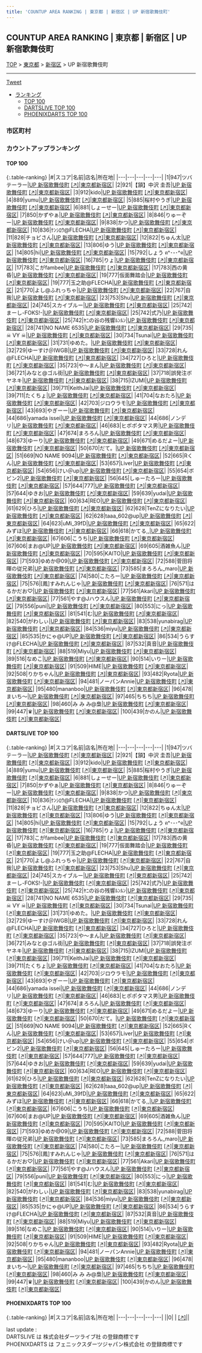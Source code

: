 ```yaml
---
title: 'COUNTUP AREA RANKING | 東京都 | 新宿区 | UP 新宿歌舞伎町'
---
```

## COUNTUP AREA RANKING | 東京都 | 新宿区 | UP 新宿歌舞伎町

[TOP](/darts/rank/) > [東京都](/darts/rank/東京都/) > [新宿区](/darts/rank/東京都/新宿区/) > UP 新宿歌舞伎町

___

<a href="https://twitter.com/share?ref_src=twsrc%5Etfw" data-text="COUNTUP AREA RANKING | 東京都新宿区UP 新宿歌舞伎町" class="twitter-share-button" data-hashtags="DARTSLIVE,PHOENIXDARTS,darts,ダーツ" data-show-count="false">Tweet</a>

* [ランキング](#カウントアップランキング)
    * [TOP 100](#top-100)
    * [DARTSLIVE TOP 100](#dartslive-top-100)
    * [PHOENIXDARTS TOP 100](#phoenixdarts-top-100)

### 市区町村

<ul>

</ul>

### カウントアップランキング

#### TOP 100



{:.table-ranking}
|#|スコア|名前|店名|所在地|
|---|---|---|---|---|
|1|947|<span class="rank-name-dl">ツバテーラー</span>|<a href="/darts/rank/shops/7c4a592d51d6ca2df454cb89828a1cfe.html">UP 新宿歌舞伎町</a> <a href="https://search.dartslive.com/jp/shop/7c4a592d51d6ca2df454cb89828a1cfe">[↗]</a>|<a href="/darts/rank/東京都/新宿区">東京都新宿区</a>|
|2|921|<span class="rank-name-dl">【頷】中沢 圭吾</span>|<a href="/darts/rank/shops/7c4a592d51d6ca2df454cb89828a1cfe.html">UP 新宿歌舞伎町</a> <a href="https://search.dartslive.com/jp/shop/7c4a592d51d6ca2df454cb89828a1cfe">[↗]</a>|<a href="/darts/rank/東京都/新宿区">東京都新宿区</a>|
|3|912|<span class="rank-name-dl">kido</span>|<a href="/darts/rank/shops/7c4a592d51d6ca2df454cb89828a1cfe.html">UP 新宿歌舞伎町</a> <a href="https://search.dartslive.com/jp/shop/7c4a592d51d6ca2df454cb89828a1cfe">[↗]</a>|<a href="/darts/rank/東京都/新宿区">東京都新宿区</a>|
|4|889|<span class="rank-name-dl">yumu</span>|<a href="/darts/rank/shops/7c4a592d51d6ca2df454cb89828a1cfe.html">UP 新宿歌舞伎町</a> <a href="https://search.dartslive.com/jp/shop/7c4a592d51d6ca2df454cb89828a1cfe">[↗]</a>|<a href="/darts/rank/東京都/新宿区">東京都新宿区</a>|
|5|885|<span class="rank-name-dl">桜村やうぎ</span>|<a href="/darts/rank/shops/7c4a592d51d6ca2df454cb89828a1cfe.html">UP 新宿歌舞伎町</a> <a href="https://search.dartslive.com/jp/shop/7c4a592d51d6ca2df454cb89828a1cfe">[↗]</a>|<a href="/darts/rank/東京都/新宿区">東京都新宿区</a>|
|6|881|<span class="rank-name-dl">しょーせー</span>|<a href="/darts/rank/shops/7c4a592d51d6ca2df454cb89828a1cfe.html">UP 新宿歌舞伎町</a> <a href="https://search.dartslive.com/jp/shop/7c4a592d51d6ca2df454cb89828a1cfe">[↗]</a>|<a href="/darts/rank/東京都/新宿区">東京都新宿区</a>|
|7|850|<span class="rank-name-dl">かずやぁ</span>|<a href="/darts/rank/shops/7c4a592d51d6ca2df454cb89828a1cfe.html">UP 新宿歌舞伎町</a> <a href="https://search.dartslive.com/jp/shop/7c4a592d51d6ca2df454cb89828a1cfe">[↗]</a>|<a href="/darts/rank/東京都/新宿区">東京都新宿区</a>|
|8|846|<span class="rank-name-dl">りゅーぞー</span>|<a href="/darts/rank/shops/7c4a592d51d6ca2df454cb89828a1cfe.html">UP 新宿歌舞伎町</a> <a href="https://search.dartslive.com/jp/shop/7c4a592d51d6ca2df454cb89828a1cfe">[↗]</a>|<a href="/darts/rank/東京都/新宿区">東京都新宿区</a>|
|9|838|<span class="rank-name-dl">かつ</span>|<a href="/darts/rank/shops/7c4a592d51d6ca2df454cb89828a1cfe.html">UP 新宿歌舞伎町</a> <a href="https://search.dartslive.com/jp/shop/7c4a592d51d6ca2df454cb89828a1cfe">[↗]</a>|<a href="/darts/rank/東京都/新宿区">東京都新宿区</a>|
|10|836|<span class="rank-name-dl">ｹﾝｼﾛｳ@FLECHA</span>|<a href="/darts/rank/shops/7c4a592d51d6ca2df454cb89828a1cfe.html">UP 新宿歌舞伎町</a> <a href="https://search.dartslive.com/jp/shop/7c4a592d51d6ca2df454cb89828a1cfe">[↗]</a>|<a href="/darts/rank/東京都/新宿区">東京都新宿区</a>|
|11|828|<span class="rank-name-dl">チョビさん</span>|<a href="/darts/rank/shops/7c4a592d51d6ca2df454cb89828a1cfe.html">UP 新宿歌舞伎町</a> <a href="https://search.dartslive.com/jp/shop/7c4a592d51d6ca2df454cb89828a1cfe">[↗]</a>|<a href="/darts/rank/東京都/新宿区">東京都新宿区</a>|
|12|822|<span class="rank-name-dl">ちゅん太</span>|<a href="/darts/rank/shops/7c4a592d51d6ca2df454cb89828a1cfe.html">UP 新宿歌舞伎町</a> <a href="https://search.dartslive.com/jp/shop/7c4a592d51d6ca2df454cb89828a1cfe">[↗]</a>|<a href="/darts/rank/東京都/新宿区">東京都新宿区</a>|
|13|806|<span class="rank-name-dl">ゆう</span>|<a href="/darts/rank/shops/7c4a592d51d6ca2df454cb89828a1cfe.html">UP 新宿歌舞伎町</a> <a href="https://search.dartslive.com/jp/shop/7c4a592d51d6ca2df454cb89828a1cfe">[↗]</a>|<a href="/darts/rank/東京都/新宿区">東京都新宿区</a>|
|14|805|<span class="rank-name-dl">hi</span>|<a href="/darts/rank/shops/7c4a592d51d6ca2df454cb89828a1cfe.html">UP 新宿歌舞伎町</a> <a href="https://search.dartslive.com/jp/shop/7c4a592d51d6ca2df454cb89828a1cfe">[↗]</a>|<a href="/darts/rank/東京都/新宿区">東京都新宿区</a>|
|15|792|<span class="rank-name-dl">しょう ฅ^･-･^ฅ</span>|<a href="/darts/rank/shops/7c4a592d51d6ca2df454cb89828a1cfe.html">UP 新宿歌舞伎町</a> <a href="https://search.dartslive.com/jp/shop/7c4a592d51d6ca2df454cb89828a1cfe">[↗]</a>|<a href="/darts/rank/東京都/新宿区">東京都新宿区</a>|
|16|785|<span class="rank-name-dl">りょ</span>|<a href="/darts/rank/shops/7c4a592d51d6ca2df454cb89828a1cfe.html">UP 新宿歌舞伎町</a> <a href="https://search.dartslive.com/jp/shop/7c4a592d51d6ca2df454cb89828a1cfe">[↗]</a>|<a href="/darts/rank/東京都/新宿区">東京都新宿区</a>|
|17|783|<span class="rank-name-dl">こがfambee</span>|<a href="/darts/rank/shops/7c4a592d51d6ca2df454cb89828a1cfe.html">UP 新宿歌舞伎町</a> <a href="https://search.dartslive.com/jp/shop/7c4a592d51d6ca2df454cb89828a1cfe">[↗]</a>|<a href="/darts/rank/東京都/新宿区">東京都新宿区</a>|
|17|783|<span class="rank-name-dl">西の黄昏</span>|<a href="/darts/rank/shops/7c4a592d51d6ca2df454cb89828a1cfe.html">UP 新宿歌舞伎町</a> <a href="https://search.dartslive.com/jp/shop/7c4a592d51d6ca2df454cb89828a1cfe">[↗]</a>|<a href="/darts/rank/東京都/新宿区">東京都新宿区</a>|
|19|777|<span class="rank-name-dl">仮面舞踏会</span>|<a href="/darts/rank/shops/7c4a592d51d6ca2df454cb89828a1cfe.html">UP 新宿歌舞伎町</a> <a href="https://search.dartslive.com/jp/shop/7c4a592d51d6ca2df454cb89828a1cfe">[↗]</a>|<a href="/darts/rank/東京都/新宿区">東京都新宿区</a>|
|19|777|<span class="rank-name-dl">玉之助@FLECHA</span>|<a href="/darts/rank/shops/7c4a592d51d6ca2df454cb89828a1cfe.html">UP 新宿歌舞伎町</a> <a href="https://search.dartslive.com/jp/shop/7c4a592d51d6ca2df454cb89828a1cfe">[↗]</a>|<a href="/darts/rank/東京都/新宿区">東京都新宿区</a>|
|21|770|<span class="rank-name-dl">よし@ふれっちゃ</span>|<a href="/darts/rank/shops/7c4a592d51d6ca2df454cb89828a1cfe.html">UP 新宿歌舞伎町</a> <a href="https://search.dartslive.com/jp/shop/7c4a592d51d6ca2df454cb89828a1cfe">[↗]</a>|<a href="/darts/rank/東京都/新宿区">東京都新宿区</a>|
|22|767|<span class="rank-name-dl">自我</span>|<a href="/darts/rank/shops/7c4a592d51d6ca2df454cb89828a1cfe.html">UP 新宿歌舞伎町</a> <a href="https://search.dartslive.com/jp/shop/7c4a592d51d6ca2df454cb89828a1cfe">[↗]</a>|<a href="/darts/rank/東京都/新宿区">東京都新宿区</a>|
|23|753|<span class="rank-name-dl">Shu</span>|<a href="/darts/rank/shops/7c4a592d51d6ca2df454cb89828a1cfe.html">UP 新宿歌舞伎町</a> <a href="https://search.dartslive.com/jp/shop/7c4a592d51d6ca2df454cb89828a1cfe">[↗]</a>|<a href="/darts/rank/東京都/新宿区">東京都新宿区</a>|
|24|745|<span class="rank-name-dl">スカイブルー</span>|<a href="/darts/rank/shops/7c4a592d51d6ca2df454cb89828a1cfe.html">UP 新宿歌舞伎町</a> <a href="https://search.dartslive.com/jp/shop/7c4a592d51d6ca2df454cb89828a1cfe">[↗]</a>|<a href="/darts/rank/東京都/新宿区">東京都新宿区</a>|
|25|742|<span class="rank-name-dl">まーし-FOKS!-</span>|<a href="/darts/rank/shops/7c4a592d51d6ca2df454cb89828a1cfe.html">UP 新宿歌舞伎町</a> <a href="https://search.dartslive.com/jp/shop/7c4a592d51d6ca2df454cb89828a1cfe">[↗]</a>|<a href="/darts/rank/東京都/新宿区">東京都新宿区</a>|
|25|742|<span class="rank-name-dl">式乃</span>|<a href="/darts/rank/shops/7c4a592d51d6ca2df454cb89828a1cfe.html">UP 新宿歌舞伎町</a> <a href="https://search.dartslive.com/jp/shop/7c4a592d51d6ca2df454cb89828a1cfe">[↗]</a>|<a href="/darts/rank/東京都/新宿区">東京都新宿区</a>|
|25|742|<span class="rank-name-dl">ﾔﾆの谷の残響ﾙﾝﾙﾝ</span>|<a href="/darts/rank/shops/7c4a592d51d6ca2df454cb89828a1cfe.html">UP 新宿歌舞伎町</a> <a href="https://search.dartslive.com/jp/shop/7c4a592d51d6ca2df454cb89828a1cfe">[↗]</a>|<a href="/darts/rank/東京都/新宿区">東京都新宿区</a>|
|28|741|<span class="rank-name-dl">NO NAME 6535</span>|<a href="/darts/rank/shops/7c4a592d51d6ca2df454cb89828a1cfe.html">UP 新宿歌舞伎町</a> <a href="https://search.dartslive.com/jp/shop/7c4a592d51d6ca2df454cb89828a1cfe">[↗]</a>|<a href="/darts/rank/東京都/新宿区">東京都新宿区</a>|
|29|735|<span class="rank-name-dl">☠ VY ☠</span>|<a href="/darts/rank/shops/7c4a592d51d6ca2df454cb89828a1cfe.html">UP 新宿歌舞伎町</a> <a href="https://search.dartslive.com/jp/shop/7c4a592d51d6ca2df454cb89828a1cfe">[↗]</a>|<a href="/darts/rank/東京都/新宿区">東京都新宿区</a>|
|30|734|<span class="rank-name-dl">Tsunai</span>|<a href="/darts/rank/shops/7c4a592d51d6ca2df454cb89828a1cfe.html">UP 新宿歌舞伎町</a> <a href="https://search.dartslive.com/jp/shop/7c4a592d51d6ca2df454cb89828a1cfe">[↗]</a>|<a href="/darts/rank/東京都/新宿区">東京都新宿区</a>|
|31|731|<span class="rank-name-dl">ゆめた。</span>|<a href="/darts/rank/shops/7c4a592d51d6ca2df454cb89828a1cfe.html">UP 新宿歌舞伎町</a> <a href="https://search.dartslive.com/jp/shop/7c4a592d51d6ca2df454cb89828a1cfe">[↗]</a>|<a href="/darts/rank/東京都/新宿区">東京都新宿区</a>|
|32|729|<span class="rank-name-dl">ゆーすけ＠IWGB</span>|<a href="/darts/rank/shops/7c4a592d51d6ca2df454cb89828a1cfe.html">UP 新宿歌舞伎町</a> <a href="https://search.dartslive.com/jp/shop/7c4a592d51d6ca2df454cb89828a1cfe">[↗]</a>|<a href="/darts/rank/東京都/新宿区">東京都新宿区</a>|
|33|728|<span class="rank-name-dl">れん@FLECHA</span>|<a href="/darts/rank/shops/7c4a592d51d6ca2df454cb89828a1cfe.html">UP 新宿歌舞伎町</a> <a href="https://search.dartslive.com/jp/shop/7c4a592d51d6ca2df454cb89828a1cfe">[↗]</a>|<a href="/darts/rank/東京都/新宿区">東京都新宿区</a>|
|34|727|<span class="rank-name-dl">ひろと</span>|<a href="/darts/rank/shops/7c4a592d51d6ca2df454cb89828a1cfe.html">UP 新宿歌舞伎町</a> <a href="https://search.dartslive.com/jp/shop/7c4a592d51d6ca2df454cb89828a1cfe">[↗]</a>|<a href="/darts/rank/東京都/新宿区">東京都新宿区</a>|
|35|723|<span class="rank-name-dl">や～まん</span>|<a href="/darts/rank/shops/7c4a592d51d6ca2df454cb89828a1cfe.html">UP 新宿歌舞伎町</a> <a href="https://search.dartslive.com/jp/shop/7c4a592d51d6ca2df454cb89828a1cfe">[↗]</a>|<a href="/darts/rank/東京都/新宿区">東京都新宿区</a>|
|36|721|<span class="rank-name-dl">みなと@ゴル街</span>|<a href="/darts/rank/shops/7c4a592d51d6ca2df454cb89828a1cfe.html">UP 新宿歌舞伎町</a> <a href="https://search.dartslive.com/jp/shop/7c4a592d51d6ca2df454cb89828a1cfe">[↗]</a>|<a href="/darts/rank/東京都/新宿区">東京都新宿区</a>|
|37|718|<span class="rank-name-dl">誤発注ボヤネキ</span>|<a href="/darts/rank/shops/7c4a592d51d6ca2df454cb89828a1cfe.html">UP 新宿歌舞伎町</a> <a href="https://search.dartslive.com/jp/shop/7c4a592d51d6ca2df454cb89828a1cfe">[↗]</a>|<a href="/darts/rank/東京都/新宿区">東京都新宿区</a>|
|38|715|<span class="rank-name-dl">IZUMI</span>|<a href="/darts/rank/shops/7c4a592d51d6ca2df454cb89828a1cfe.html">UP 新宿歌舞伎町</a> <a href="https://search.dartslive.com/jp/shop/7c4a592d51d6ca2df454cb89828a1cfe">[↗]</a>|<a href="/darts/rank/東京都/新宿区">東京都新宿区</a>|
|39|711|<span class="rank-name-dl">KeithJai</span>|<a href="/darts/rank/shops/7c4a592d51d6ca2df454cb89828a1cfe.html">UP 新宿歌舞伎町</a> <a href="https://search.dartslive.com/jp/shop/7c4a592d51d6ca2df454cb89828a1cfe">[↗]</a>|<a href="/darts/rank/東京都/新宿区">東京都新宿区</a>|
|39|711|<span class="rank-name-dl">たくちょ</span>|<a href="/darts/rank/shops/7c4a592d51d6ca2df454cb89828a1cfe.html">UP 新宿歌舞伎町</a> <a href="https://search.dartslive.com/jp/shop/7c4a592d51d6ca2df454cb89828a1cfe">[↗]</a>|<a href="/darts/rank/東京都/新宿区">東京都新宿区</a>|
|41|704|<span class="rank-name-dl">なおたろ</span>|<a href="/darts/rank/shops/7c4a592d51d6ca2df454cb89828a1cfe.html">UP 新宿歌舞伎町</a> <a href="https://search.dartslive.com/jp/shop/7c4a592d51d6ca2df454cb89828a1cfe">[↗]</a>|<a href="/darts/rank/東京都/新宿区">東京都新宿区</a>|
|42|703|<span class="rank-name-dl">ジロウラモ</span>|<a href="/darts/rank/shops/7c4a592d51d6ca2df454cb89828a1cfe.html">UP 新宿歌舞伎町</a> <a href="https://search.dartslive.com/jp/shop/7c4a592d51d6ca2df454cb89828a1cfe">[↗]</a>|<a href="/darts/rank/東京都/新宿区">東京都新宿区</a>|
|43|693|<span class="rank-name-dl">やぎーー</span>|<a href="/darts/rank/shops/7c4a592d51d6ca2df454cb89828a1cfe.html">UP 新宿歌舞伎町</a> <a href="https://search.dartslive.com/jp/shop/7c4a592d51d6ca2df454cb89828a1cfe">[↗]</a>|<a href="/darts/rank/東京都/新宿区">東京都新宿区</a>|
|44|686|<span class="rank-name-dl">yamada issei</span>|<a href="/darts/rank/shops/7c4a592d51d6ca2df454cb89828a1cfe.html">UP 新宿歌舞伎町</a> <a href="https://search.dartslive.com/jp/shop/7c4a592d51d6ca2df454cb89828a1cfe">[↗]</a>|<a href="/darts/rank/東京都/新宿区">東京都新宿区</a>|
|44|686|<span class="rank-name-dl">ノンデリ</span>|<a href="/darts/rank/shops/7c4a592d51d6ca2df454cb89828a1cfe.html">UP 新宿歌舞伎町</a> <a href="https://search.dartslive.com/jp/shop/7c4a592d51d6ca2df454cb89828a1cfe">[↗]</a>|<a href="/darts/rank/東京都/新宿区">東京都新宿区</a>|
|46|683|<span class="rank-name-dl">ヒポポタマス男</span>|<a href="/darts/rank/shops/7c4a592d51d6ca2df454cb89828a1cfe.html">UP 新宿歌舞伎町</a> <a href="https://search.dartslive.com/jp/shop/7c4a592d51d6ca2df454cb89828a1cfe">[↗]</a>|<a href="/darts/rank/東京都/新宿区">東京都新宿区</a>|
|47|674|<span class="rank-name-dl">まろろん</span>|<a href="/darts/rank/shops/7c4a592d51d6ca2df454cb89828a1cfe.html">UP 新宿歌舞伎町</a> <a href="https://search.dartslive.com/jp/shop/7c4a592d51d6ca2df454cb89828a1cfe">[↗]</a>|<a href="/darts/rank/東京都/新宿区">東京都新宿区</a>|
|48|673|<span class="rank-name-dl">ゆーり</span>|<a href="/darts/rank/shops/7c4a592d51d6ca2df454cb89828a1cfe.html">UP 新宿歌舞伎町</a> <a href="https://search.dartslive.com/jp/shop/7c4a592d51d6ca2df454cb89828a1cfe">[↗]</a>|<a href="/darts/rank/東京都/新宿区">東京都新宿区</a>|
|49|671|<span class="rank-name-dl">めるだよー</span>|<a href="/darts/rank/shops/7c4a592d51d6ca2df454cb89828a1cfe.html">UP 新宿歌舞伎町</a> <a href="https://search.dartslive.com/jp/shop/7c4a592d51d6ca2df454cb89828a1cfe">[↗]</a>|<a href="/darts/rank/東京都/新宿区">東京都新宿区</a>|
|50|670|<span class="rank-name-dl">だて。</span>|<a href="/darts/rank/shops/7c4a592d51d6ca2df454cb89828a1cfe.html">UP 新宿歌舞伎町</a> <a href="https://search.dartslive.com/jp/shop/7c4a592d51d6ca2df454cb89828a1cfe">[↗]</a>|<a href="/darts/rank/東京都/新宿区">東京都新宿区</a>|
|51|669|<span class="rank-name-dl">NO NAME 9094</span>|<a href="/darts/rank/shops/7c4a592d51d6ca2df454cb89828a1cfe.html">UP 新宿歌舞伎町</a> <a href="https://search.dartslive.com/jp/shop/7c4a592d51d6ca2df454cb89828a1cfe">[↗]</a>|<a href="/darts/rank/東京都/新宿区">東京都新宿区</a>|
|52|665|<span class="rank-name-dl">Rくん</span>|<a href="/darts/rank/shops/7c4a592d51d6ca2df454cb89828a1cfe.html">UP 新宿歌舞伎町</a> <a href="https://search.dartslive.com/jp/shop/7c4a592d51d6ca2df454cb89828a1cfe">[↗]</a>|<a href="/darts/rank/東京都/新宿区">東京都新宿区</a>|
|53|657|<span class="rank-name-dl">Liver</span>|<a href="/darts/rank/shops/7c4a592d51d6ca2df454cb89828a1cfe.html">UP 新宿歌舞伎町</a> <a href="https://search.dartslive.com/jp/shop/7c4a592d51d6ca2df454cb89828a1cfe">[↗]</a>|<a href="/darts/rank/東京都/新宿区">東京都新宿区</a>|
|54|656|<span class="rank-name-dl">けい＠up</span>|<a href="/darts/rank/shops/7c4a592d51d6ca2df454cb89828a1cfe.html">UP 新宿歌舞伎町</a> <a href="https://search.dartslive.com/jp/shop/7c4a592d51d6ca2df454cb89828a1cfe">[↗]</a>|<a href="/darts/rank/東京都/新宿区">東京都新宿区</a>|
|55|654|<span class="rank-name-dl">ボビン2</span>|<a href="/darts/rank/shops/7c4a592d51d6ca2df454cb89828a1cfe.html">UP 新宿歌舞伎町</a> <a href="https://search.dartslive.com/jp/shop/7c4a592d51d6ca2df454cb89828a1cfe">[↗]</a>|<a href="/darts/rank/東京都/新宿区">東京都新宿区</a>|
|56|645|<span class="rank-name-dl">しゅーたろー</span>|<a href="/darts/rank/shops/7c4a592d51d6ca2df454cb89828a1cfe.html">UP 新宿歌舞伎町</a> <a href="https://search.dartslive.com/jp/shop/7c4a592d51d6ca2df454cb89828a1cfe">[↗]</a>|<a href="/darts/rank/東京都/新宿区">東京都新宿区</a>|
|57|644|<span class="rank-name-dl">777</span>|<a href="/darts/rank/shops/7c4a592d51d6ca2df454cb89828a1cfe.html">UP 新宿歌舞伎町</a> <a href="https://search.dartslive.com/jp/shop/7c4a592d51d6ca2df454cb89828a1cfe">[↗]</a>|<a href="/darts/rank/東京都/新宿区">東京都新宿区</a>|
|57|644|<span class="rank-name-dl">ゆきお</span>|<a href="/darts/rank/shops/7c4a592d51d6ca2df454cb89828a1cfe.html">UP 新宿歌舞伎町</a> <a href="https://search.dartslive.com/jp/shop/7c4a592d51d6ca2df454cb89828a1cfe">[↗]</a>|<a href="/darts/rank/東京都/新宿区">東京都新宿区</a>|
|59|639|<span class="rank-name-dl">yudai</span>|<a href="/darts/rank/shops/7c4a592d51d6ca2df454cb89828a1cfe.html">UP 新宿歌舞伎町</a> <a href="https://search.dartslive.com/jp/shop/7c4a592d51d6ca2df454cb89828a1cfe">[↗]</a>|<a href="/darts/rank/東京都/新宿区">東京都新宿区</a>|
|60|634|<span class="rank-name-dl">REO</span>|<a href="/darts/rank/shops/7c4a592d51d6ca2df454cb89828a1cfe.html">UP 新宿歌舞伎町</a> <a href="https://search.dartslive.com/jp/shop/7c4a592d51d6ca2df454cb89828a1cfe">[↗]</a>|<a href="/darts/rank/東京都/新宿区">東京都新宿区</a>|
|61|629|<span class="rank-name-dl">ひろ</span>|<a href="/darts/rank/shops/7c4a592d51d6ca2df454cb89828a1cfe.html">UP 新宿歌舞伎町</a> <a href="https://search.dartslive.com/jp/shop/7c4a592d51d6ca2df454cb89828a1cfe">[↗]</a>|<a href="/darts/rank/東京都/新宿区">東京都新宿区</a>|
|62|628|<span class="rank-name-dl">TenZになりたい</span>|<a href="/darts/rank/shops/7c4a592d51d6ca2df454cb89828a1cfe.html">UP 新宿歌舞伎町</a> <a href="https://search.dartslive.com/jp/shop/7c4a592d51d6ca2df454cb89828a1cfe">[↗]</a>|<a href="/darts/rank/東京都/新宿区">東京都新宿区</a>|
|62|628|<span class="rank-name-dl">taaa_602@up</span>|<a href="/darts/rank/shops/7c4a592d51d6ca2df454cb89828a1cfe.html">UP 新宿歌舞伎町</a> <a href="https://search.dartslive.com/jp/shop/7c4a592d51d6ca2df454cb89828a1cfe">[↗]</a>|<a href="/darts/rank/東京都/新宿区">東京都新宿区</a>|
|64|623|<span class="rank-name-dl">uMi_39fD</span>|<a href="/darts/rank/shops/7c4a592d51d6ca2df454cb89828a1cfe.html">UP 新宿歌舞伎町</a> <a href="https://search.dartslive.com/jp/shop/7c4a592d51d6ca2df454cb89828a1cfe">[↗]</a>|<a href="/darts/rank/東京都/新宿区">東京都新宿区</a>|
|65|622|<span class="rank-name-dl">みずほ</span>|<a href="/darts/rank/shops/7c4a592d51d6ca2df454cb89828a1cfe.html">UP 新宿歌舞伎町</a> <a href="https://search.dartslive.com/jp/shop/7c4a592d51d6ca2df454cb89828a1cfe">[↗]</a>|<a href="/darts/rank/東京都/新宿区">東京都新宿区</a>|
|66|618|<span class="rank-name-dl">かてる,,</span>|<a href="/darts/rank/shops/7c4a592d51d6ca2df454cb89828a1cfe.html">UP 新宿歌舞伎町</a> <a href="https://search.dartslive.com/jp/shop/7c4a592d51d6ca2df454cb89828a1cfe">[↗]</a>|<a href="/darts/rank/東京都/新宿区">東京都新宿区</a>|
|67|606|<span class="rank-name-dl">こうち</span>|<a href="/darts/rank/shops/7c4a592d51d6ca2df454cb89828a1cfe.html">UP 新宿歌舞伎町</a> <a href="https://search.dartslive.com/jp/shop/7c4a592d51d6ca2df454cb89828a1cfe">[↗]</a>|<a href="/darts/rank/東京都/新宿区">東京都新宿区</a>|
|67|606|<span class="rank-name-dl">まお@UP</span>|<a href="/darts/rank/shops/7c4a592d51d6ca2df454cb89828a1cfe.html">UP 新宿歌舞伎町</a> <a href="https://search.dartslive.com/jp/shop/7c4a592d51d6ca2df454cb89828a1cfe">[↗]</a>|<a href="/darts/rank/東京都/新宿区">東京都新宿区</a>|
|69|605|<span class="rank-name-dl">酒雑魚ん</span>|<a href="/darts/rank/shops/7c4a592d51d6ca2df454cb89828a1cfe.html">UP 新宿歌舞伎町</a> <a href="https://search.dartslive.com/jp/shop/7c4a592d51d6ca2df454cb89828a1cfe">[↗]</a>|<a href="/darts/rank/東京都/新宿区">東京都新宿区</a>|
|70|595|<span class="rank-name-dl">KAITO</span>|<a href="/darts/rank/shops/7c4a592d51d6ca2df454cb89828a1cfe.html">UP 新宿歌舞伎町</a> <a href="https://search.dartslive.com/jp/shop/7c4a592d51d6ca2df454cb89828a1cfe">[↗]</a>|<a href="/darts/rank/東京都/新宿区">東京都新宿区</a>|
|71|593|<span class="rank-name-dl">ゆめか@09</span>|<a href="/darts/rank/shops/7c4a592d51d6ca2df454cb89828a1cfe.html">UP 新宿歌舞伎町</a> <a href="https://search.dartslive.com/jp/shop/7c4a592d51d6ca2df454cb89828a1cfe">[↗]</a>|<a href="/darts/rank/東京都/新宿区">東京都新宿区</a>|
|72|588|<span class="rank-name-dl">菅田将暉の従兄弟</span>|<a href="/darts/rank/shops/7c4a592d51d6ca2df454cb89828a1cfe.html">UP 新宿歌舞伎町</a> <a href="https://search.dartslive.com/jp/shop/7c4a592d51d6ca2df454cb89828a1cfe">[↗]</a>|<a href="/darts/rank/東京都/新宿区">東京都新宿区</a>|
|73|585|<span class="rank-name-dl">まろろん_maro</span>|<a href="/darts/rank/shops/7c4a592d51d6ca2df454cb89828a1cfe.html">UP 新宿歌舞伎町</a> <a href="https://search.dartslive.com/jp/shop/7c4a592d51d6ca2df454cb89828a1cfe">[↗]</a>|<a href="/darts/rank/東京都/新宿区">東京都新宿区</a>|
|74|580|<span class="rank-name-dl">こたろー</span>|<a href="/darts/rank/shops/7c4a592d51d6ca2df454cb89828a1cfe.html">UP 新宿歌舞伎町</a> <a href="https://search.dartslive.com/jp/shop/7c4a592d51d6ca2df454cb89828a1cfe">[↗]</a>|<a href="/darts/rank/東京都/新宿区">東京都新宿区</a>|
|75|576|<span class="rank-name-dl">[鳳]すみれんじゃ</span>|<a href="/darts/rank/shops/7c4a592d51d6ca2df454cb89828a1cfe.html">UP 新宿歌舞伎町</a> <a href="https://search.dartslive.com/jp/shop/7c4a592d51d6ca2df454cb89828a1cfe">[↗]</a>|<a href="/darts/rank/東京都/新宿区">東京都新宿区</a>|
|76|571|<span class="rank-name-dl">はるかだお♡</span>|<a href="/darts/rank/shops/7c4a592d51d6ca2df454cb89828a1cfe.html">UP 新宿歌舞伎町</a> <a href="https://search.dartslive.com/jp/shop/7c4a592d51d6ca2df454cb89828a1cfe">[↗]</a>|<a href="/darts/rank/東京都/新宿区">東京都新宿区</a>|
|77|561|<span class="rank-name-dl">Akari</span>|<a href="/darts/rank/shops/7c4a592d51d6ca2df454cb89828a1cfe.html">UP 新宿歌舞伎町</a> <a href="https://search.dartslive.com/jp/shop/7c4a592d51d6ca2df454cb89828a1cfe">[↗]</a>|<a href="/darts/rank/東京都/新宿区">東京都新宿区</a>|
|77|561|<span class="rank-name-dl">やす@Jハウスん</span>|<a href="/darts/rank/shops/7c4a592d51d6ca2df454cb89828a1cfe.html">UP 新宿歌舞伎町</a> <a href="https://search.dartslive.com/jp/shop/7c4a592d51d6ca2df454cb89828a1cfe">[↗]</a>|<a href="/darts/rank/東京都/新宿区">東京都新宿区</a>|
|79|556|<span class="rank-name-dl">puni</span>|<a href="/darts/rank/shops/7c4a592d51d6ca2df454cb89828a1cfe.html">UP 新宿歌舞伎町</a> <a href="https://search.dartslive.com/jp/shop/7c4a592d51d6ca2df454cb89828a1cfe">[↗]</a>|<a href="/darts/rank/東京都/新宿区">東京都新宿区</a>|
|80|553|<span class="rank-name-dl">にっ</span>|<a href="/darts/rank/shops/7c4a592d51d6ca2df454cb89828a1cfe.html">UP 新宿歌舞伎町</a> <a href="https://search.dartslive.com/jp/shop/7c4a592d51d6ca2df454cb89828a1cfe">[↗]</a>|<a href="/darts/rank/東京都/新宿区">東京都新宿区</a>|
|81|541|<span class="rank-name-dl">む</span>|<a href="/darts/rank/shops/7c4a592d51d6ca2df454cb89828a1cfe.html">UP 新宿歌舞伎町</a> <a href="https://search.dartslive.com/jp/shop/7c4a592d51d6ca2df454cb89828a1cfe">[↗]</a>|<a href="/darts/rank/東京都/新宿区">東京都新宿区</a>|
|82|540|<span class="rank-name-dl">がわしぃ</span>|<a href="/darts/rank/shops/7c4a592d51d6ca2df454cb89828a1cfe.html">UP 新宿歌舞伎町</a> <a href="https://search.dartslive.com/jp/shop/7c4a592d51d6ca2df454cb89828a1cfe">[↗]</a>|<a href="/darts/rank/東京都/新宿区">東京都新宿区</a>|
|83|538|<span class="rank-name-dl">yunabirag</span>|<a href="/darts/rank/shops/7c4a592d51d6ca2df454cb89828a1cfe.html">UP 新宿歌舞伎町</a> <a href="https://search.dartslive.com/jp/shop/7c4a592d51d6ca2df454cb89828a1cfe">[↗]</a>|<a href="/darts/rank/東京都/新宿区">東京都新宿区</a>|
|84|536|<span class="rank-name-dl">miyu</span>|<a href="/darts/rank/shops/7c4a592d51d6ca2df454cb89828a1cfe.html">UP 新宿歌舞伎町</a> <a href="https://search.dartslive.com/jp/shop/7c4a592d51d6ca2df454cb89828a1cfe">[↗]</a>|<a href="/darts/rank/東京都/新宿区">東京都新宿区</a>|
|85|535|<span class="rank-name-dl">かにゃ@UP</span>|<a href="/darts/rank/shops/7c4a592d51d6ca2df454cb89828a1cfe.html">UP 新宿歌舞伎町</a> <a href="https://search.dartslive.com/jp/shop/7c4a592d51d6ca2df454cb89828a1cfe">[↗]</a>|<a href="/darts/rank/東京都/新宿区">東京都新宿区</a>|
|86|534|<span class="rank-name-dl">うらすけ@FLECHA</span>|<a href="/darts/rank/shops/7c4a592d51d6ca2df454cb89828a1cfe.html">UP 新宿歌舞伎町</a> <a href="https://search.dartslive.com/jp/shop/7c4a592d51d6ca2df454cb89828a1cfe">[↗]</a>|<a href="/darts/rank/東京都/新宿区">東京都新宿区</a>|
|87|532|<span class="rank-name-dl">真音</span>|<a href="/darts/rank/shops/7c4a592d51d6ca2df454cb89828a1cfe.html">UP 新宿歌舞伎町</a> <a href="https://search.dartslive.com/jp/shop/7c4a592d51d6ca2df454cb89828a1cfe">[↗]</a>|<a href="/darts/rank/東京都/新宿区">東京都新宿区</a>|
|88|519|<span class="rank-name-dl">Miyu</span>|<a href="/darts/rank/shops/7c4a592d51d6ca2df454cb89828a1cfe.html">UP 新宿歌舞伎町</a> <a href="https://search.dartslive.com/jp/shop/7c4a592d51d6ca2df454cb89828a1cfe">[↗]</a>|<a href="/darts/rank/東京都/新宿区">東京都新宿区</a>|
|89|516|<span class="rank-name-dl">なめこ</span>|<a href="/darts/rank/shops/7c4a592d51d6ca2df454cb89828a1cfe.html">UP 新宿歌舞伎町</a> <a href="https://search.dartslive.com/jp/shop/7c4a592d51d6ca2df454cb89828a1cfe">[↗]</a>|<a href="/darts/rank/東京都/新宿区">東京都新宿区</a>|
|90|514|<span class="rank-name-dl">いりー</span>|<a href="/darts/rank/shops/7c4a592d51d6ca2df454cb89828a1cfe.html">UP 新宿歌舞伎町</a> <a href="https://search.dartslive.com/jp/shop/7c4a592d51d6ca2df454cb89828a1cfe">[↗]</a>|<a href="/darts/rank/東京都/新宿区">東京都新宿区</a>|
|91|509|<span class="rank-name-dl">HIME</span>|<a href="/darts/rank/shops/7c4a592d51d6ca2df454cb89828a1cfe.html">UP 新宿歌舞伎町</a> <a href="https://search.dartslive.com/jp/shop/7c4a592d51d6ca2df454cb89828a1cfe">[↗]</a>|<a href="/darts/rank/東京都/新宿区">東京都新宿区</a>|
|92|508|<span class="rank-name-dl">りかちゃん</span>|<a href="/darts/rank/shops/7c4a592d51d6ca2df454cb89828a1cfe.html">UP 新宿歌舞伎町</a> <a href="https://search.dartslive.com/jp/shop/7c4a592d51d6ca2df454cb89828a1cfe">[↗]</a>|<a href="/darts/rank/東京都/新宿区">東京都新宿区</a>|
|93|482|<span class="rank-name-dl">Ryota</span>|<a href="/darts/rank/shops/7c4a592d51d6ca2df454cb89828a1cfe.html">UP 新宿歌舞伎町</a> <a href="https://search.dartslive.com/jp/shop/7c4a592d51d6ca2df454cb89828a1cfe">[↗]</a>|<a href="/darts/rank/東京都/新宿区">東京都新宿区</a>|
|94|481|<span class="rank-name-dl">ノーパンAnnie</span>|<a href="/darts/rank/shops/7c4a592d51d6ca2df454cb89828a1cfe.html">UP 新宿歌舞伎町</a> <a href="https://search.dartslive.com/jp/shop/7c4a592d51d6ca2df454cb89828a1cfe">[↗]</a>|<a href="/darts/rank/東京都/新宿区">東京都新宿区</a>|
|95|480|<span class="rank-name-dl">mananboo</span>|<a href="/darts/rank/shops/7c4a592d51d6ca2df454cb89828a1cfe.html">UP 新宿歌舞伎町</a> <a href="https://search.dartslive.com/jp/shop/7c4a592d51d6ca2df454cb89828a1cfe">[↗]</a>|<a href="/darts/rank/東京都/新宿区">東京都新宿区</a>|
|96|478|<span class="rank-name-dl">まいち〜</span>|<a href="/darts/rank/shops/7c4a592d51d6ca2df454cb89828a1cfe.html">UP 新宿歌舞伎町</a> <a href="https://search.dartslive.com/jp/shop/7c4a592d51d6ca2df454cb89828a1cfe">[↗]</a>|<a href="/darts/rank/東京都/新宿区">東京都新宿区</a>|
|97|465|<span class="rank-name-dl">ちちち</span>|<a href="/darts/rank/shops/7c4a592d51d6ca2df454cb89828a1cfe.html">UP 新宿歌舞伎町</a> <a href="https://search.dartslive.com/jp/shop/7c4a592d51d6ca2df454cb89828a1cfe">[↗]</a>|<a href="/darts/rank/東京都/新宿区">東京都新宿区</a>|
|98|460|<span class="rank-name-dl">み み み@梟</span>|<a href="/darts/rank/shops/7c4a592d51d6ca2df454cb89828a1cfe.html">UP 新宿歌舞伎町</a> <a href="https://search.dartslive.com/jp/shop/7c4a592d51d6ca2df454cb89828a1cfe">[↗]</a>|<a href="/darts/rank/東京都/新宿区">東京都新宿区</a>|
|99|447|<span class="rank-name-dl">♛</span>|<a href="/darts/rank/shops/7c4a592d51d6ca2df454cb89828a1cfe.html">UP 新宿歌舞伎町</a> <a href="https://search.dartslive.com/jp/shop/7c4a592d51d6ca2df454cb89828a1cfe">[↗]</a>|<a href="/darts/rank/東京都/新宿区">東京都新宿区</a>|
|100|439|<span class="rank-name-dl">かのん</span>|<a href="/darts/rank/shops/7c4a592d51d6ca2df454cb89828a1cfe.html">UP 新宿歌舞伎町</a> <a href="https://search.dartslive.com/jp/shop/7c4a592d51d6ca2df454cb89828a1cfe">[↗]</a>|<a href="/darts/rank/東京都/新宿区">東京都新宿区</a>|


#### DARTSLIVE TOP 100



{:.table-ranking}
|#|スコア|名前|店名|所在地|
|---|---|---|---|---|
|1|947|<span class="rank-name-dl">ツバテーラー</span>|<a href="/darts/rank/shops/7c4a592d51d6ca2df454cb89828a1cfe.html">UP 新宿歌舞伎町</a> <a href="https://search.dartslive.com/jp/shop/7c4a592d51d6ca2df454cb89828a1cfe">[↗]</a>|<a href="/darts/rank/東京都/新宿区">東京都新宿区</a>|
|2|921|<span class="rank-name-dl">【頷】中沢 圭吾</span>|<a href="/darts/rank/shops/7c4a592d51d6ca2df454cb89828a1cfe.html">UP 新宿歌舞伎町</a> <a href="https://search.dartslive.com/jp/shop/7c4a592d51d6ca2df454cb89828a1cfe">[↗]</a>|<a href="/darts/rank/東京都/新宿区">東京都新宿区</a>|
|3|912|<span class="rank-name-dl">kido</span>|<a href="/darts/rank/shops/7c4a592d51d6ca2df454cb89828a1cfe.html">UP 新宿歌舞伎町</a> <a href="https://search.dartslive.com/jp/shop/7c4a592d51d6ca2df454cb89828a1cfe">[↗]</a>|<a href="/darts/rank/東京都/新宿区">東京都新宿区</a>|
|4|889|<span class="rank-name-dl">yumu</span>|<a href="/darts/rank/shops/7c4a592d51d6ca2df454cb89828a1cfe.html">UP 新宿歌舞伎町</a> <a href="https://search.dartslive.com/jp/shop/7c4a592d51d6ca2df454cb89828a1cfe">[↗]</a>|<a href="/darts/rank/東京都/新宿区">東京都新宿区</a>|
|5|885|<span class="rank-name-dl">桜村やうぎ</span>|<a href="/darts/rank/shops/7c4a592d51d6ca2df454cb89828a1cfe.html">UP 新宿歌舞伎町</a> <a href="https://search.dartslive.com/jp/shop/7c4a592d51d6ca2df454cb89828a1cfe">[↗]</a>|<a href="/darts/rank/東京都/新宿区">東京都新宿区</a>|
|6|881|<span class="rank-name-dl">しょーせー</span>|<a href="/darts/rank/shops/7c4a592d51d6ca2df454cb89828a1cfe.html">UP 新宿歌舞伎町</a> <a href="https://search.dartslive.com/jp/shop/7c4a592d51d6ca2df454cb89828a1cfe">[↗]</a>|<a href="/darts/rank/東京都/新宿区">東京都新宿区</a>|
|7|850|<span class="rank-name-dl">かずやぁ</span>|<a href="/darts/rank/shops/7c4a592d51d6ca2df454cb89828a1cfe.html">UP 新宿歌舞伎町</a> <a href="https://search.dartslive.com/jp/shop/7c4a592d51d6ca2df454cb89828a1cfe">[↗]</a>|<a href="/darts/rank/東京都/新宿区">東京都新宿区</a>|
|8|846|<span class="rank-name-dl">りゅーぞー</span>|<a href="/darts/rank/shops/7c4a592d51d6ca2df454cb89828a1cfe.html">UP 新宿歌舞伎町</a> <a href="https://search.dartslive.com/jp/shop/7c4a592d51d6ca2df454cb89828a1cfe">[↗]</a>|<a href="/darts/rank/東京都/新宿区">東京都新宿区</a>|
|9|838|<span class="rank-name-dl">かつ</span>|<a href="/darts/rank/shops/7c4a592d51d6ca2df454cb89828a1cfe.html">UP 新宿歌舞伎町</a> <a href="https://search.dartslive.com/jp/shop/7c4a592d51d6ca2df454cb89828a1cfe">[↗]</a>|<a href="/darts/rank/東京都/新宿区">東京都新宿区</a>|
|10|836|<span class="rank-name-dl">ｹﾝｼﾛｳ@FLECHA</span>|<a href="/darts/rank/shops/7c4a592d51d6ca2df454cb89828a1cfe.html">UP 新宿歌舞伎町</a> <a href="https://search.dartslive.com/jp/shop/7c4a592d51d6ca2df454cb89828a1cfe">[↗]</a>|<a href="/darts/rank/東京都/新宿区">東京都新宿区</a>|
|11|828|<span class="rank-name-dl">チョビさん</span>|<a href="/darts/rank/shops/7c4a592d51d6ca2df454cb89828a1cfe.html">UP 新宿歌舞伎町</a> <a href="https://search.dartslive.com/jp/shop/7c4a592d51d6ca2df454cb89828a1cfe">[↗]</a>|<a href="/darts/rank/東京都/新宿区">東京都新宿区</a>|
|12|822|<span class="rank-name-dl">ちゅん太</span>|<a href="/darts/rank/shops/7c4a592d51d6ca2df454cb89828a1cfe.html">UP 新宿歌舞伎町</a> <a href="https://search.dartslive.com/jp/shop/7c4a592d51d6ca2df454cb89828a1cfe">[↗]</a>|<a href="/darts/rank/東京都/新宿区">東京都新宿区</a>|
|13|806|<span class="rank-name-dl">ゆう</span>|<a href="/darts/rank/shops/7c4a592d51d6ca2df454cb89828a1cfe.html">UP 新宿歌舞伎町</a> <a href="https://search.dartslive.com/jp/shop/7c4a592d51d6ca2df454cb89828a1cfe">[↗]</a>|<a href="/darts/rank/東京都/新宿区">東京都新宿区</a>|
|14|805|<span class="rank-name-dl">hi</span>|<a href="/darts/rank/shops/7c4a592d51d6ca2df454cb89828a1cfe.html">UP 新宿歌舞伎町</a> <a href="https://search.dartslive.com/jp/shop/7c4a592d51d6ca2df454cb89828a1cfe">[↗]</a>|<a href="/darts/rank/東京都/新宿区">東京都新宿区</a>|
|15|792|<span class="rank-name-dl">しょう ฅ^･-･^ฅ</span>|<a href="/darts/rank/shops/7c4a592d51d6ca2df454cb89828a1cfe.html">UP 新宿歌舞伎町</a> <a href="https://search.dartslive.com/jp/shop/7c4a592d51d6ca2df454cb89828a1cfe">[↗]</a>|<a href="/darts/rank/東京都/新宿区">東京都新宿区</a>|
|16|785|<span class="rank-name-dl">りょ</span>|<a href="/darts/rank/shops/7c4a592d51d6ca2df454cb89828a1cfe.html">UP 新宿歌舞伎町</a> <a href="https://search.dartslive.com/jp/shop/7c4a592d51d6ca2df454cb89828a1cfe">[↗]</a>|<a href="/darts/rank/東京都/新宿区">東京都新宿区</a>|
|17|783|<span class="rank-name-dl">こがfambee</span>|<a href="/darts/rank/shops/7c4a592d51d6ca2df454cb89828a1cfe.html">UP 新宿歌舞伎町</a> <a href="https://search.dartslive.com/jp/shop/7c4a592d51d6ca2df454cb89828a1cfe">[↗]</a>|<a href="/darts/rank/東京都/新宿区">東京都新宿区</a>|
|17|783|<span class="rank-name-dl">西の黄昏</span>|<a href="/darts/rank/shops/7c4a592d51d6ca2df454cb89828a1cfe.html">UP 新宿歌舞伎町</a> <a href="https://search.dartslive.com/jp/shop/7c4a592d51d6ca2df454cb89828a1cfe">[↗]</a>|<a href="/darts/rank/東京都/新宿区">東京都新宿区</a>|
|19|777|<span class="rank-name-dl">仮面舞踏会</span>|<a href="/darts/rank/shops/7c4a592d51d6ca2df454cb89828a1cfe.html">UP 新宿歌舞伎町</a> <a href="https://search.dartslive.com/jp/shop/7c4a592d51d6ca2df454cb89828a1cfe">[↗]</a>|<a href="/darts/rank/東京都/新宿区">東京都新宿区</a>|
|19|777|<span class="rank-name-dl">玉之助@FLECHA</span>|<a href="/darts/rank/shops/7c4a592d51d6ca2df454cb89828a1cfe.html">UP 新宿歌舞伎町</a> <a href="https://search.dartslive.com/jp/shop/7c4a592d51d6ca2df454cb89828a1cfe">[↗]</a>|<a href="/darts/rank/東京都/新宿区">東京都新宿区</a>|
|21|770|<span class="rank-name-dl">よし@ふれっちゃ</span>|<a href="/darts/rank/shops/7c4a592d51d6ca2df454cb89828a1cfe.html">UP 新宿歌舞伎町</a> <a href="https://search.dartslive.com/jp/shop/7c4a592d51d6ca2df454cb89828a1cfe">[↗]</a>|<a href="/darts/rank/東京都/新宿区">東京都新宿区</a>|
|22|767|<span class="rank-name-dl">自我</span>|<a href="/darts/rank/shops/7c4a592d51d6ca2df454cb89828a1cfe.html">UP 新宿歌舞伎町</a> <a href="https://search.dartslive.com/jp/shop/7c4a592d51d6ca2df454cb89828a1cfe">[↗]</a>|<a href="/darts/rank/東京都/新宿区">東京都新宿区</a>|
|23|753|<span class="rank-name-dl">Shu</span>|<a href="/darts/rank/shops/7c4a592d51d6ca2df454cb89828a1cfe.html">UP 新宿歌舞伎町</a> <a href="https://search.dartslive.com/jp/shop/7c4a592d51d6ca2df454cb89828a1cfe">[↗]</a>|<a href="/darts/rank/東京都/新宿区">東京都新宿区</a>|
|24|745|<span class="rank-name-dl">スカイブルー</span>|<a href="/darts/rank/shops/7c4a592d51d6ca2df454cb89828a1cfe.html">UP 新宿歌舞伎町</a> <a href="https://search.dartslive.com/jp/shop/7c4a592d51d6ca2df454cb89828a1cfe">[↗]</a>|<a href="/darts/rank/東京都/新宿区">東京都新宿区</a>|
|25|742|<span class="rank-name-dl">まーし-FOKS!-</span>|<a href="/darts/rank/shops/7c4a592d51d6ca2df454cb89828a1cfe.html">UP 新宿歌舞伎町</a> <a href="https://search.dartslive.com/jp/shop/7c4a592d51d6ca2df454cb89828a1cfe">[↗]</a>|<a href="/darts/rank/東京都/新宿区">東京都新宿区</a>|
|25|742|<span class="rank-name-dl">式乃</span>|<a href="/darts/rank/shops/7c4a592d51d6ca2df454cb89828a1cfe.html">UP 新宿歌舞伎町</a> <a href="https://search.dartslive.com/jp/shop/7c4a592d51d6ca2df454cb89828a1cfe">[↗]</a>|<a href="/darts/rank/東京都/新宿区">東京都新宿区</a>|
|25|742|<span class="rank-name-dl">ﾔﾆの谷の残響ﾙﾝﾙﾝ</span>|<a href="/darts/rank/shops/7c4a592d51d6ca2df454cb89828a1cfe.html">UP 新宿歌舞伎町</a> <a href="https://search.dartslive.com/jp/shop/7c4a592d51d6ca2df454cb89828a1cfe">[↗]</a>|<a href="/darts/rank/東京都/新宿区">東京都新宿区</a>|
|28|741|<span class="rank-name-dl">NO NAME 6535</span>|<a href="/darts/rank/shops/7c4a592d51d6ca2df454cb89828a1cfe.html">UP 新宿歌舞伎町</a> <a href="https://search.dartslive.com/jp/shop/7c4a592d51d6ca2df454cb89828a1cfe">[↗]</a>|<a href="/darts/rank/東京都/新宿区">東京都新宿区</a>|
|29|735|<span class="rank-name-dl">☠ VY ☠</span>|<a href="/darts/rank/shops/7c4a592d51d6ca2df454cb89828a1cfe.html">UP 新宿歌舞伎町</a> <a href="https://search.dartslive.com/jp/shop/7c4a592d51d6ca2df454cb89828a1cfe">[↗]</a>|<a href="/darts/rank/東京都/新宿区">東京都新宿区</a>|
|30|734|<span class="rank-name-dl">Tsunai</span>|<a href="/darts/rank/shops/7c4a592d51d6ca2df454cb89828a1cfe.html">UP 新宿歌舞伎町</a> <a href="https://search.dartslive.com/jp/shop/7c4a592d51d6ca2df454cb89828a1cfe">[↗]</a>|<a href="/darts/rank/東京都/新宿区">東京都新宿区</a>|
|31|731|<span class="rank-name-dl">ゆめた。</span>|<a href="/darts/rank/shops/7c4a592d51d6ca2df454cb89828a1cfe.html">UP 新宿歌舞伎町</a> <a href="https://search.dartslive.com/jp/shop/7c4a592d51d6ca2df454cb89828a1cfe">[↗]</a>|<a href="/darts/rank/東京都/新宿区">東京都新宿区</a>|
|32|729|<span class="rank-name-dl">ゆーすけ＠IWGB</span>|<a href="/darts/rank/shops/7c4a592d51d6ca2df454cb89828a1cfe.html">UP 新宿歌舞伎町</a> <a href="https://search.dartslive.com/jp/shop/7c4a592d51d6ca2df454cb89828a1cfe">[↗]</a>|<a href="/darts/rank/東京都/新宿区">東京都新宿区</a>|
|33|728|<span class="rank-name-dl">れん@FLECHA</span>|<a href="/darts/rank/shops/7c4a592d51d6ca2df454cb89828a1cfe.html">UP 新宿歌舞伎町</a> <a href="https://search.dartslive.com/jp/shop/7c4a592d51d6ca2df454cb89828a1cfe">[↗]</a>|<a href="/darts/rank/東京都/新宿区">東京都新宿区</a>|
|34|727|<span class="rank-name-dl">ひろと</span>|<a href="/darts/rank/shops/7c4a592d51d6ca2df454cb89828a1cfe.html">UP 新宿歌舞伎町</a> <a href="https://search.dartslive.com/jp/shop/7c4a592d51d6ca2df454cb89828a1cfe">[↗]</a>|<a href="/darts/rank/東京都/新宿区">東京都新宿区</a>|
|35|723|<span class="rank-name-dl">や～まん</span>|<a href="/darts/rank/shops/7c4a592d51d6ca2df454cb89828a1cfe.html">UP 新宿歌舞伎町</a> <a href="https://search.dartslive.com/jp/shop/7c4a592d51d6ca2df454cb89828a1cfe">[↗]</a>|<a href="/darts/rank/東京都/新宿区">東京都新宿区</a>|
|36|721|<span class="rank-name-dl">みなと@ゴル街</span>|<a href="/darts/rank/shops/7c4a592d51d6ca2df454cb89828a1cfe.html">UP 新宿歌舞伎町</a> <a href="https://search.dartslive.com/jp/shop/7c4a592d51d6ca2df454cb89828a1cfe">[↗]</a>|<a href="/darts/rank/東京都/新宿区">東京都新宿区</a>|
|37|718|<span class="rank-name-dl">誤発注ボヤネキ</span>|<a href="/darts/rank/shops/7c4a592d51d6ca2df454cb89828a1cfe.html">UP 新宿歌舞伎町</a> <a href="https://search.dartslive.com/jp/shop/7c4a592d51d6ca2df454cb89828a1cfe">[↗]</a>|<a href="/darts/rank/東京都/新宿区">東京都新宿区</a>|
|38|715|<span class="rank-name-dl">IZUMI</span>|<a href="/darts/rank/shops/7c4a592d51d6ca2df454cb89828a1cfe.html">UP 新宿歌舞伎町</a> <a href="https://search.dartslive.com/jp/shop/7c4a592d51d6ca2df454cb89828a1cfe">[↗]</a>|<a href="/darts/rank/東京都/新宿区">東京都新宿区</a>|
|39|711|<span class="rank-name-dl">KeithJai</span>|<a href="/darts/rank/shops/7c4a592d51d6ca2df454cb89828a1cfe.html">UP 新宿歌舞伎町</a> <a href="https://search.dartslive.com/jp/shop/7c4a592d51d6ca2df454cb89828a1cfe">[↗]</a>|<a href="/darts/rank/東京都/新宿区">東京都新宿区</a>|
|39|711|<span class="rank-name-dl">たくちょ</span>|<a href="/darts/rank/shops/7c4a592d51d6ca2df454cb89828a1cfe.html">UP 新宿歌舞伎町</a> <a href="https://search.dartslive.com/jp/shop/7c4a592d51d6ca2df454cb89828a1cfe">[↗]</a>|<a href="/darts/rank/東京都/新宿区">東京都新宿区</a>|
|41|704|<span class="rank-name-dl">なおたろ</span>|<a href="/darts/rank/shops/7c4a592d51d6ca2df454cb89828a1cfe.html">UP 新宿歌舞伎町</a> <a href="https://search.dartslive.com/jp/shop/7c4a592d51d6ca2df454cb89828a1cfe">[↗]</a>|<a href="/darts/rank/東京都/新宿区">東京都新宿区</a>|
|42|703|<span class="rank-name-dl">ジロウラモ</span>|<a href="/darts/rank/shops/7c4a592d51d6ca2df454cb89828a1cfe.html">UP 新宿歌舞伎町</a> <a href="https://search.dartslive.com/jp/shop/7c4a592d51d6ca2df454cb89828a1cfe">[↗]</a>|<a href="/darts/rank/東京都/新宿区">東京都新宿区</a>|
|43|693|<span class="rank-name-dl">やぎーー</span>|<a href="/darts/rank/shops/7c4a592d51d6ca2df454cb89828a1cfe.html">UP 新宿歌舞伎町</a> <a href="https://search.dartslive.com/jp/shop/7c4a592d51d6ca2df454cb89828a1cfe">[↗]</a>|<a href="/darts/rank/東京都/新宿区">東京都新宿区</a>|
|44|686|<span class="rank-name-dl">yamada issei</span>|<a href="/darts/rank/shops/7c4a592d51d6ca2df454cb89828a1cfe.html">UP 新宿歌舞伎町</a> <a href="https://search.dartslive.com/jp/shop/7c4a592d51d6ca2df454cb89828a1cfe">[↗]</a>|<a href="/darts/rank/東京都/新宿区">東京都新宿区</a>|
|44|686|<span class="rank-name-dl">ノンデリ</span>|<a href="/darts/rank/shops/7c4a592d51d6ca2df454cb89828a1cfe.html">UP 新宿歌舞伎町</a> <a href="https://search.dartslive.com/jp/shop/7c4a592d51d6ca2df454cb89828a1cfe">[↗]</a>|<a href="/darts/rank/東京都/新宿区">東京都新宿区</a>|
|46|683|<span class="rank-name-dl">ヒポポタマス男</span>|<a href="/darts/rank/shops/7c4a592d51d6ca2df454cb89828a1cfe.html">UP 新宿歌舞伎町</a> <a href="https://search.dartslive.com/jp/shop/7c4a592d51d6ca2df454cb89828a1cfe">[↗]</a>|<a href="/darts/rank/東京都/新宿区">東京都新宿区</a>|
|47|674|<span class="rank-name-dl">まろろん</span>|<a href="/darts/rank/shops/7c4a592d51d6ca2df454cb89828a1cfe.html">UP 新宿歌舞伎町</a> <a href="https://search.dartslive.com/jp/shop/7c4a592d51d6ca2df454cb89828a1cfe">[↗]</a>|<a href="/darts/rank/東京都/新宿区">東京都新宿区</a>|
|48|673|<span class="rank-name-dl">ゆーり</span>|<a href="/darts/rank/shops/7c4a592d51d6ca2df454cb89828a1cfe.html">UP 新宿歌舞伎町</a> <a href="https://search.dartslive.com/jp/shop/7c4a592d51d6ca2df454cb89828a1cfe">[↗]</a>|<a href="/darts/rank/東京都/新宿区">東京都新宿区</a>|
|49|671|<span class="rank-name-dl">めるだよー</span>|<a href="/darts/rank/shops/7c4a592d51d6ca2df454cb89828a1cfe.html">UP 新宿歌舞伎町</a> <a href="https://search.dartslive.com/jp/shop/7c4a592d51d6ca2df454cb89828a1cfe">[↗]</a>|<a href="/darts/rank/東京都/新宿区">東京都新宿区</a>|
|50|670|<span class="rank-name-dl">だて。</span>|<a href="/darts/rank/shops/7c4a592d51d6ca2df454cb89828a1cfe.html">UP 新宿歌舞伎町</a> <a href="https://search.dartslive.com/jp/shop/7c4a592d51d6ca2df454cb89828a1cfe">[↗]</a>|<a href="/darts/rank/東京都/新宿区">東京都新宿区</a>|
|51|669|<span class="rank-name-dl">NO NAME 9094</span>|<a href="/darts/rank/shops/7c4a592d51d6ca2df454cb89828a1cfe.html">UP 新宿歌舞伎町</a> <a href="https://search.dartslive.com/jp/shop/7c4a592d51d6ca2df454cb89828a1cfe">[↗]</a>|<a href="/darts/rank/東京都/新宿区">東京都新宿区</a>|
|52|665|<span class="rank-name-dl">Rくん</span>|<a href="/darts/rank/shops/7c4a592d51d6ca2df454cb89828a1cfe.html">UP 新宿歌舞伎町</a> <a href="https://search.dartslive.com/jp/shop/7c4a592d51d6ca2df454cb89828a1cfe">[↗]</a>|<a href="/darts/rank/東京都/新宿区">東京都新宿区</a>|
|53|657|<span class="rank-name-dl">Liver</span>|<a href="/darts/rank/shops/7c4a592d51d6ca2df454cb89828a1cfe.html">UP 新宿歌舞伎町</a> <a href="https://search.dartslive.com/jp/shop/7c4a592d51d6ca2df454cb89828a1cfe">[↗]</a>|<a href="/darts/rank/東京都/新宿区">東京都新宿区</a>|
|54|656|<span class="rank-name-dl">けい＠up</span>|<a href="/darts/rank/shops/7c4a592d51d6ca2df454cb89828a1cfe.html">UP 新宿歌舞伎町</a> <a href="https://search.dartslive.com/jp/shop/7c4a592d51d6ca2df454cb89828a1cfe">[↗]</a>|<a href="/darts/rank/東京都/新宿区">東京都新宿区</a>|
|55|654|<span class="rank-name-dl">ボビン2</span>|<a href="/darts/rank/shops/7c4a592d51d6ca2df454cb89828a1cfe.html">UP 新宿歌舞伎町</a> <a href="https://search.dartslive.com/jp/shop/7c4a592d51d6ca2df454cb89828a1cfe">[↗]</a>|<a href="/darts/rank/東京都/新宿区">東京都新宿区</a>|
|56|645|<span class="rank-name-dl">しゅーたろー</span>|<a href="/darts/rank/shops/7c4a592d51d6ca2df454cb89828a1cfe.html">UP 新宿歌舞伎町</a> <a href="https://search.dartslive.com/jp/shop/7c4a592d51d6ca2df454cb89828a1cfe">[↗]</a>|<a href="/darts/rank/東京都/新宿区">東京都新宿区</a>|
|57|644|<span class="rank-name-dl">777</span>|<a href="/darts/rank/shops/7c4a592d51d6ca2df454cb89828a1cfe.html">UP 新宿歌舞伎町</a> <a href="https://search.dartslive.com/jp/shop/7c4a592d51d6ca2df454cb89828a1cfe">[↗]</a>|<a href="/darts/rank/東京都/新宿区">東京都新宿区</a>|
|57|644|<span class="rank-name-dl">ゆきお</span>|<a href="/darts/rank/shops/7c4a592d51d6ca2df454cb89828a1cfe.html">UP 新宿歌舞伎町</a> <a href="https://search.dartslive.com/jp/shop/7c4a592d51d6ca2df454cb89828a1cfe">[↗]</a>|<a href="/darts/rank/東京都/新宿区">東京都新宿区</a>|
|59|639|<span class="rank-name-dl">yudai</span>|<a href="/darts/rank/shops/7c4a592d51d6ca2df454cb89828a1cfe.html">UP 新宿歌舞伎町</a> <a href="https://search.dartslive.com/jp/shop/7c4a592d51d6ca2df454cb89828a1cfe">[↗]</a>|<a href="/darts/rank/東京都/新宿区">東京都新宿区</a>|
|60|634|<span class="rank-name-dl">REO</span>|<a href="/darts/rank/shops/7c4a592d51d6ca2df454cb89828a1cfe.html">UP 新宿歌舞伎町</a> <a href="https://search.dartslive.com/jp/shop/7c4a592d51d6ca2df454cb89828a1cfe">[↗]</a>|<a href="/darts/rank/東京都/新宿区">東京都新宿区</a>|
|61|629|<span class="rank-name-dl">ひろ</span>|<a href="/darts/rank/shops/7c4a592d51d6ca2df454cb89828a1cfe.html">UP 新宿歌舞伎町</a> <a href="https://search.dartslive.com/jp/shop/7c4a592d51d6ca2df454cb89828a1cfe">[↗]</a>|<a href="/darts/rank/東京都/新宿区">東京都新宿区</a>|
|62|628|<span class="rank-name-dl">TenZになりたい</span>|<a href="/darts/rank/shops/7c4a592d51d6ca2df454cb89828a1cfe.html">UP 新宿歌舞伎町</a> <a href="https://search.dartslive.com/jp/shop/7c4a592d51d6ca2df454cb89828a1cfe">[↗]</a>|<a href="/darts/rank/東京都/新宿区">東京都新宿区</a>|
|62|628|<span class="rank-name-dl">taaa_602@up</span>|<a href="/darts/rank/shops/7c4a592d51d6ca2df454cb89828a1cfe.html">UP 新宿歌舞伎町</a> <a href="https://search.dartslive.com/jp/shop/7c4a592d51d6ca2df454cb89828a1cfe">[↗]</a>|<a href="/darts/rank/東京都/新宿区">東京都新宿区</a>|
|64|623|<span class="rank-name-dl">uMi_39fD</span>|<a href="/darts/rank/shops/7c4a592d51d6ca2df454cb89828a1cfe.html">UP 新宿歌舞伎町</a> <a href="https://search.dartslive.com/jp/shop/7c4a592d51d6ca2df454cb89828a1cfe">[↗]</a>|<a href="/darts/rank/東京都/新宿区">東京都新宿区</a>|
|65|622|<span class="rank-name-dl">みずほ</span>|<a href="/darts/rank/shops/7c4a592d51d6ca2df454cb89828a1cfe.html">UP 新宿歌舞伎町</a> <a href="https://search.dartslive.com/jp/shop/7c4a592d51d6ca2df454cb89828a1cfe">[↗]</a>|<a href="/darts/rank/東京都/新宿区">東京都新宿区</a>|
|66|618|<span class="rank-name-dl">かてる,,</span>|<a href="/darts/rank/shops/7c4a592d51d6ca2df454cb89828a1cfe.html">UP 新宿歌舞伎町</a> <a href="https://search.dartslive.com/jp/shop/7c4a592d51d6ca2df454cb89828a1cfe">[↗]</a>|<a href="/darts/rank/東京都/新宿区">東京都新宿区</a>|
|67|606|<span class="rank-name-dl">こうち</span>|<a href="/darts/rank/shops/7c4a592d51d6ca2df454cb89828a1cfe.html">UP 新宿歌舞伎町</a> <a href="https://search.dartslive.com/jp/shop/7c4a592d51d6ca2df454cb89828a1cfe">[↗]</a>|<a href="/darts/rank/東京都/新宿区">東京都新宿区</a>|
|67|606|<span class="rank-name-dl">まお@UP</span>|<a href="/darts/rank/shops/7c4a592d51d6ca2df454cb89828a1cfe.html">UP 新宿歌舞伎町</a> <a href="https://search.dartslive.com/jp/shop/7c4a592d51d6ca2df454cb89828a1cfe">[↗]</a>|<a href="/darts/rank/東京都/新宿区">東京都新宿区</a>|
|69|605|<span class="rank-name-dl">酒雑魚ん</span>|<a href="/darts/rank/shops/7c4a592d51d6ca2df454cb89828a1cfe.html">UP 新宿歌舞伎町</a> <a href="https://search.dartslive.com/jp/shop/7c4a592d51d6ca2df454cb89828a1cfe">[↗]</a>|<a href="/darts/rank/東京都/新宿区">東京都新宿区</a>|
|70|595|<span class="rank-name-dl">KAITO</span>|<a href="/darts/rank/shops/7c4a592d51d6ca2df454cb89828a1cfe.html">UP 新宿歌舞伎町</a> <a href="https://search.dartslive.com/jp/shop/7c4a592d51d6ca2df454cb89828a1cfe">[↗]</a>|<a href="/darts/rank/東京都/新宿区">東京都新宿区</a>|
|71|593|<span class="rank-name-dl">ゆめか@09</span>|<a href="/darts/rank/shops/7c4a592d51d6ca2df454cb89828a1cfe.html">UP 新宿歌舞伎町</a> <a href="https://search.dartslive.com/jp/shop/7c4a592d51d6ca2df454cb89828a1cfe">[↗]</a>|<a href="/darts/rank/東京都/新宿区">東京都新宿区</a>|
|72|588|<span class="rank-name-dl">菅田将暉の従兄弟</span>|<a href="/darts/rank/shops/7c4a592d51d6ca2df454cb89828a1cfe.html">UP 新宿歌舞伎町</a> <a href="https://search.dartslive.com/jp/shop/7c4a592d51d6ca2df454cb89828a1cfe">[↗]</a>|<a href="/darts/rank/東京都/新宿区">東京都新宿区</a>|
|73|585|<span class="rank-name-dl">まろろん_maro</span>|<a href="/darts/rank/shops/7c4a592d51d6ca2df454cb89828a1cfe.html">UP 新宿歌舞伎町</a> <a href="https://search.dartslive.com/jp/shop/7c4a592d51d6ca2df454cb89828a1cfe">[↗]</a>|<a href="/darts/rank/東京都/新宿区">東京都新宿区</a>|
|74|580|<span class="rank-name-dl">こたろー</span>|<a href="/darts/rank/shops/7c4a592d51d6ca2df454cb89828a1cfe.html">UP 新宿歌舞伎町</a> <a href="https://search.dartslive.com/jp/shop/7c4a592d51d6ca2df454cb89828a1cfe">[↗]</a>|<a href="/darts/rank/東京都/新宿区">東京都新宿区</a>|
|75|576|<span class="rank-name-dl">[鳳]すみれんじゃ</span>|<a href="/darts/rank/shops/7c4a592d51d6ca2df454cb89828a1cfe.html">UP 新宿歌舞伎町</a> <a href="https://search.dartslive.com/jp/shop/7c4a592d51d6ca2df454cb89828a1cfe">[↗]</a>|<a href="/darts/rank/東京都/新宿区">東京都新宿区</a>|
|76|571|<span class="rank-name-dl">はるかだお♡</span>|<a href="/darts/rank/shops/7c4a592d51d6ca2df454cb89828a1cfe.html">UP 新宿歌舞伎町</a> <a href="https://search.dartslive.com/jp/shop/7c4a592d51d6ca2df454cb89828a1cfe">[↗]</a>|<a href="/darts/rank/東京都/新宿区">東京都新宿区</a>|
|77|561|<span class="rank-name-dl">Akari</span>|<a href="/darts/rank/shops/7c4a592d51d6ca2df454cb89828a1cfe.html">UP 新宿歌舞伎町</a> <a href="https://search.dartslive.com/jp/shop/7c4a592d51d6ca2df454cb89828a1cfe">[↗]</a>|<a href="/darts/rank/東京都/新宿区">東京都新宿区</a>|
|77|561|<span class="rank-name-dl">やす@Jハウスん</span>|<a href="/darts/rank/shops/7c4a592d51d6ca2df454cb89828a1cfe.html">UP 新宿歌舞伎町</a> <a href="https://search.dartslive.com/jp/shop/7c4a592d51d6ca2df454cb89828a1cfe">[↗]</a>|<a href="/darts/rank/東京都/新宿区">東京都新宿区</a>|
|79|556|<span class="rank-name-dl">puni</span>|<a href="/darts/rank/shops/7c4a592d51d6ca2df454cb89828a1cfe.html">UP 新宿歌舞伎町</a> <a href="https://search.dartslive.com/jp/shop/7c4a592d51d6ca2df454cb89828a1cfe">[↗]</a>|<a href="/darts/rank/東京都/新宿区">東京都新宿区</a>|
|80|553|<span class="rank-name-dl">にっ</span>|<a href="/darts/rank/shops/7c4a592d51d6ca2df454cb89828a1cfe.html">UP 新宿歌舞伎町</a> <a href="https://search.dartslive.com/jp/shop/7c4a592d51d6ca2df454cb89828a1cfe">[↗]</a>|<a href="/darts/rank/東京都/新宿区">東京都新宿区</a>|
|81|541|<span class="rank-name-dl">む</span>|<a href="/darts/rank/shops/7c4a592d51d6ca2df454cb89828a1cfe.html">UP 新宿歌舞伎町</a> <a href="https://search.dartslive.com/jp/shop/7c4a592d51d6ca2df454cb89828a1cfe">[↗]</a>|<a href="/darts/rank/東京都/新宿区">東京都新宿区</a>|
|82|540|<span class="rank-name-dl">がわしぃ</span>|<a href="/darts/rank/shops/7c4a592d51d6ca2df454cb89828a1cfe.html">UP 新宿歌舞伎町</a> <a href="https://search.dartslive.com/jp/shop/7c4a592d51d6ca2df454cb89828a1cfe">[↗]</a>|<a href="/darts/rank/東京都/新宿区">東京都新宿区</a>|
|83|538|<span class="rank-name-dl">yunabirag</span>|<a href="/darts/rank/shops/7c4a592d51d6ca2df454cb89828a1cfe.html">UP 新宿歌舞伎町</a> <a href="https://search.dartslive.com/jp/shop/7c4a592d51d6ca2df454cb89828a1cfe">[↗]</a>|<a href="/darts/rank/東京都/新宿区">東京都新宿区</a>|
|84|536|<span class="rank-name-dl">miyu</span>|<a href="/darts/rank/shops/7c4a592d51d6ca2df454cb89828a1cfe.html">UP 新宿歌舞伎町</a> <a href="https://search.dartslive.com/jp/shop/7c4a592d51d6ca2df454cb89828a1cfe">[↗]</a>|<a href="/darts/rank/東京都/新宿区">東京都新宿区</a>|
|85|535|<span class="rank-name-dl">かにゃ@UP</span>|<a href="/darts/rank/shops/7c4a592d51d6ca2df454cb89828a1cfe.html">UP 新宿歌舞伎町</a> <a href="https://search.dartslive.com/jp/shop/7c4a592d51d6ca2df454cb89828a1cfe">[↗]</a>|<a href="/darts/rank/東京都/新宿区">東京都新宿区</a>|
|86|534|<span class="rank-name-dl">うらすけ@FLECHA</span>|<a href="/darts/rank/shops/7c4a592d51d6ca2df454cb89828a1cfe.html">UP 新宿歌舞伎町</a> <a href="https://search.dartslive.com/jp/shop/7c4a592d51d6ca2df454cb89828a1cfe">[↗]</a>|<a href="/darts/rank/東京都/新宿区">東京都新宿区</a>|
|87|532|<span class="rank-name-dl">真音</span>|<a href="/darts/rank/shops/7c4a592d51d6ca2df454cb89828a1cfe.html">UP 新宿歌舞伎町</a> <a href="https://search.dartslive.com/jp/shop/7c4a592d51d6ca2df454cb89828a1cfe">[↗]</a>|<a href="/darts/rank/東京都/新宿区">東京都新宿区</a>|
|88|519|<span class="rank-name-dl">Miyu</span>|<a href="/darts/rank/shops/7c4a592d51d6ca2df454cb89828a1cfe.html">UP 新宿歌舞伎町</a> <a href="https://search.dartslive.com/jp/shop/7c4a592d51d6ca2df454cb89828a1cfe">[↗]</a>|<a href="/darts/rank/東京都/新宿区">東京都新宿区</a>|
|89|516|<span class="rank-name-dl">なめこ</span>|<a href="/darts/rank/shops/7c4a592d51d6ca2df454cb89828a1cfe.html">UP 新宿歌舞伎町</a> <a href="https://search.dartslive.com/jp/shop/7c4a592d51d6ca2df454cb89828a1cfe">[↗]</a>|<a href="/darts/rank/東京都/新宿区">東京都新宿区</a>|
|90|514|<span class="rank-name-dl">いりー</span>|<a href="/darts/rank/shops/7c4a592d51d6ca2df454cb89828a1cfe.html">UP 新宿歌舞伎町</a> <a href="https://search.dartslive.com/jp/shop/7c4a592d51d6ca2df454cb89828a1cfe">[↗]</a>|<a href="/darts/rank/東京都/新宿区">東京都新宿区</a>|
|91|509|<span class="rank-name-dl">HIME</span>|<a href="/darts/rank/shops/7c4a592d51d6ca2df454cb89828a1cfe.html">UP 新宿歌舞伎町</a> <a href="https://search.dartslive.com/jp/shop/7c4a592d51d6ca2df454cb89828a1cfe">[↗]</a>|<a href="/darts/rank/東京都/新宿区">東京都新宿区</a>|
|92|508|<span class="rank-name-dl">りかちゃん</span>|<a href="/darts/rank/shops/7c4a592d51d6ca2df454cb89828a1cfe.html">UP 新宿歌舞伎町</a> <a href="https://search.dartslive.com/jp/shop/7c4a592d51d6ca2df454cb89828a1cfe">[↗]</a>|<a href="/darts/rank/東京都/新宿区">東京都新宿区</a>|
|93|482|<span class="rank-name-dl">Ryota</span>|<a href="/darts/rank/shops/7c4a592d51d6ca2df454cb89828a1cfe.html">UP 新宿歌舞伎町</a> <a href="https://search.dartslive.com/jp/shop/7c4a592d51d6ca2df454cb89828a1cfe">[↗]</a>|<a href="/darts/rank/東京都/新宿区">東京都新宿区</a>|
|94|481|<span class="rank-name-dl">ノーパンAnnie</span>|<a href="/darts/rank/shops/7c4a592d51d6ca2df454cb89828a1cfe.html">UP 新宿歌舞伎町</a> <a href="https://search.dartslive.com/jp/shop/7c4a592d51d6ca2df454cb89828a1cfe">[↗]</a>|<a href="/darts/rank/東京都/新宿区">東京都新宿区</a>|
|95|480|<span class="rank-name-dl">mananboo</span>|<a href="/darts/rank/shops/7c4a592d51d6ca2df454cb89828a1cfe.html">UP 新宿歌舞伎町</a> <a href="https://search.dartslive.com/jp/shop/7c4a592d51d6ca2df454cb89828a1cfe">[↗]</a>|<a href="/darts/rank/東京都/新宿区">東京都新宿区</a>|
|96|478|<span class="rank-name-dl">まいち〜</span>|<a href="/darts/rank/shops/7c4a592d51d6ca2df454cb89828a1cfe.html">UP 新宿歌舞伎町</a> <a href="https://search.dartslive.com/jp/shop/7c4a592d51d6ca2df454cb89828a1cfe">[↗]</a>|<a href="/darts/rank/東京都/新宿区">東京都新宿区</a>|
|97|465|<span class="rank-name-dl">ちちち</span>|<a href="/darts/rank/shops/7c4a592d51d6ca2df454cb89828a1cfe.html">UP 新宿歌舞伎町</a> <a href="https://search.dartslive.com/jp/shop/7c4a592d51d6ca2df454cb89828a1cfe">[↗]</a>|<a href="/darts/rank/東京都/新宿区">東京都新宿区</a>|
|98|460|<span class="rank-name-dl">み み み@梟</span>|<a href="/darts/rank/shops/7c4a592d51d6ca2df454cb89828a1cfe.html">UP 新宿歌舞伎町</a> <a href="https://search.dartslive.com/jp/shop/7c4a592d51d6ca2df454cb89828a1cfe">[↗]</a>|<a href="/darts/rank/東京都/新宿区">東京都新宿区</a>|
|99|447|<span class="rank-name-dl">♛</span>|<a href="/darts/rank/shops/7c4a592d51d6ca2df454cb89828a1cfe.html">UP 新宿歌舞伎町</a> <a href="https://search.dartslive.com/jp/shop/7c4a592d51d6ca2df454cb89828a1cfe">[↗]</a>|<a href="/darts/rank/東京都/新宿区">東京都新宿区</a>|
|100|439|<span class="rank-name-dl">かのん</span>|<a href="/darts/rank/shops/7c4a592d51d6ca2df454cb89828a1cfe.html">UP 新宿歌舞伎町</a> <a href="https://search.dartslive.com/jp/shop/7c4a592d51d6ca2df454cb89828a1cfe">[↗]</a>|<a href="/darts/rank/東京都/新宿区">東京都新宿区</a>|


#### PHOENIXDARTS TOP 100



{:.table-ranking}
|#|スコア|名前|店名|所在地|
|---|---|---|---|---|
||0|<span class="rank-name-dl"> </span>|<a href="/darts/rank/shops/.html"></a> <a href="">[↗]</a>|<a href="/darts/rank//"></a>|


<div class="footer border-top border-gray-light mt-5 pt-3 text-right text-gray">
    last update : <span style="font-weight: italic" id="foot_last_modified"></span><br />
    DARTSLIVE は 株式会社ダーツライブ社 の登録商標です<br />
    PHOENIXDARTS は フェニックスダーツジャパン株式会社 の登録商標です<br />
</div>

<script src="https://cdnjs.cloudflare.com/ajax/libs/jquery.tablesorter/2.31.3/js/jquery.tablesorter.min.js" integrity="sha512-qzgd5cYSZcosqpzpn7zF2ZId8f/8CHmFKZ8j7mU4OUXTNRd5g+ZHBPsgKEwoqxCtdQvExE5LprwwPAgoicguNg==" crossorigin="anonymous" referrerpolicy="no-referrer"></script>
<link rel="stylesheet" href="https://cdnjs.cloudflare.com/ajax/libs/jquery.tablesorter/2.31.3/css/theme.default.min.css" integrity="sha512-wghhOJkjQX0Lh3NSWvNKeZ0ZpNn+SPVXX1Qyc9OCaogADktxrBiBdKGDoqVUOyhStvMBmJQ8ZdMHiR3wuEq8+w==" crossorigin="anonymous" referrerpolicy="no-referrer" />
<script>
$(function() {
    $(".table-ranking").tablesorter({sortList:[[0, 0]]});
    $("#foot_last_modified").text(formatDate(new Date(document.lastModified), 'yyyy-MM-dd HH:mm:ss'));
});
</script>

<script async src="https://platform.twitter.com/widgets.js" charset="utf-8"></script>